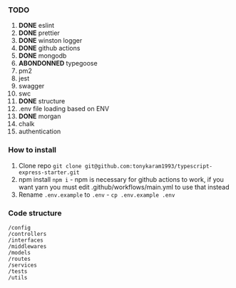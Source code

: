 ### TODO

1. **DONE** eslint
2. **DONE** prettier
3. **DONE** winston logger
4. **DONE** github actions
5. **DONE** mongodb
6. **ABONDONNED** typegoose
7. pm2
8. jest
9. swagger
10. swc
11. **DONE** structure
12. .env file loading based on ENV
13. **DONE** morgan
14. chalk
15. authentication

### How to install

1. Clone repo `git clone git@github.com:tonykaram1993/typescript-express-starter.git`
2. npm install `npm i` - npm is necessary for github actions to work, if you want yarn you must edit .github/workflows/main.yml to use that instead
3. Rename `.env.example` to `.env` - `cp .env.example .env`

### Code structure

```
/config
/controllers
/interfaces
/middlewares
/models
/routes
/services
/tests
/utils
```
